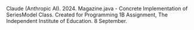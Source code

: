 Claude (Anthropic AI). 2024. Magazine.java - Concrete Implementation of SeriesModel Class. Created for Programming 1B Assignment, The Independent Institute of Education. 8 September.
